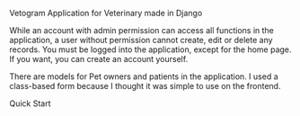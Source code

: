 Vetogram
Application for Veterinary made in Django

While an account with admin permission can access all functions in the application, a user without permission cannot create, edit or delete any records. You must be logged into the application, except for the home page. If you want, you can create an account yourself.

There are models for Pet owners and patients in the application.
I used a class-based form because I thought it was simple to use on the frontend.

Quick Start

